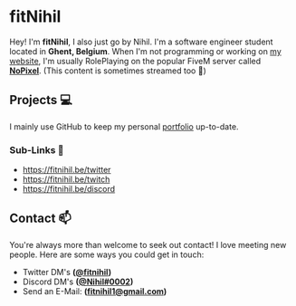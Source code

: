 # fitNihil

Hey! I'm **fitNihil**, I also just go by Nihil. I'm a software engineer student located in **Ghent, Belgium**. When I'm not programming or working on [my website](https://fitnihil.be), I'm usually RolePlaying on the popular FiveM server called [**NoPixel**](https://nopixel.net). (This content is sometimes streamed too 👀)

## Projects 💻

I mainly use GitHub to keep my personal [portfolio](https://fitnihil.be) up-to-date.

### Sub-Links 🔗
+ https://fitnihil.be/twitter
+ https://fitnihil.be/twitch
+ https://fitnihil.be/discord


## Contact 📫
You're always more than welcome to seek out contact! I love meeting new people. Here are some ways you could get in touch: 
+ Twitter DM's **([@fitnihil](https://twitter.com/fitnihil))**
+ Discord DM's **([@Nihil#0002](discord://-/users/426809593922846731))**
+ Send an E-Mail: **([fitnihil1@gmail.com](mailto:fitnihil1@gmail.com))**
